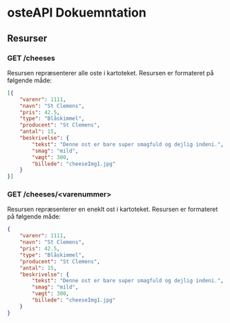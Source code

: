# osteAPI Dokuemntation

## Resurser

### GET /cheeses

Resursen repræsenterer alle oste i kartoteket.
Resursen er formateret på følgende måde:

```JSON
[{
    "varenr": 1111,
    "navn": "St Clemens",
    "pris": 42.5,
    "type": "Blåskimmel",
    "producent": "St Clemens",
    "antal": 15,
    "beskrivelse": {
        "tekst": "Denne ost er bare super smagfuld og dejlig indeni.",
        "smag": "mild",
        "vægt": 300,
        "billede": "cheeseImg1.jpg"
    }
}]
```

### GET /cheeses/\<varenummer>

Resursen repræsenterer en eneklt ost i kartoteket.
Resursen er formateret på følgende måde:

```JSON
{
    "varenr": 1111,
    "navn": "St Clemens",
    "pris": 42.5,
    "type": "Blåskimmel",
    "producent": "St Clemens",
    "antal": 15,
    "beskrivelse": {
        "tekst": "Denne ost er bare super smagfuld og dejlig indeni.",
        "smag": "mild",
        "vægt": 300,
        "billede": "cheeseImg1.jpg"
    }
}
```